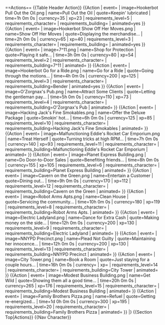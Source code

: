 ==Actions==
{{Table Header Action}}
{{Action
| event=
| image=Hookerbot Pull Out the Oil.png
| name=Pull Out the Oil
| quote=Keepin' lubricated
| time=1h 0m 0s
| currency=35
| xp=23
| requirements_level=5
| requirements_character=
| requirements_building=
| animated=yes
}}
{{Action
| event=
| image=Hookerbot Show Off Her Moves.png
| name=Show Off Her Moves
| quote=Displaying the merchandise...
| time=2h 0m 0s
| currency=65
| xp=40
| requirements_level=3
| requirements_character=
| requirements_building=
| animated=yes
}}
{{Action
| event=
| image=7^11.png
| name=Shop for Protection
| quote=Playing it safe...
| time=3h 0m 0s
| currency=80
| xp=54
| requirements_level=2
| requirements_character=
| requirements_building=7^11
| animated=
}}
{{Action
| event=
| image=Hookerbot Go for a Ride.png
| name=Go for a Ride
| quote=Going through the motions...
| time=4h 0m 0s
| currency=200
| xp=125
| requirements_level=3
| requirements_character=
| requirements_building=Bender
| animated=yes
}}
{{Action
| event=
| image=O'Zorgnax's Pub.png
| name=Attract Some Clients
| quote=Letting the gentleman pay...
| time=5h 0m 0s
| currency=110
| xp=73
| requirements_level=4
| requirements_character=
| requirements_building=O'Zorgnax's Pub
| animated=
}}
{{Action
| event=
| image=Hacking Jack's Fine Smokables.png
| name=Offer the Deluxe Package
| quote=Smokin' hot...
| time=6h 0m 0s
| currency=125
| xp=85
| requirements_level=10
| requirements_character=
| requirements_building=Hacking Jack's Fine Smokables
| animated=
}}
{{Action
| event=
| image=Malfunctioning Eddie's Rocket Car Emporium.png
| name=Treat Herself
| quote=Turning tricks at high RPM...
| time=7h 0m 0s
| currency=140
| xp=93
| requirements_level=11
| requirements_character=
| requirements_building=Malfunctioning Eddie's Rocket Car Emporium
| animated=
}}
{{Action
| event=
| image=Planet Express Building.png
| name=Do Door-to-Door Sales
| quote=Benefiting friends...
| time=8h 0m 0s
| currency=155
| xp=105
| requirements_level=6
| requirements_character=
| requirements_building=Planet Express Building
| animated=
}}
{{Action
| event=
| image=Cavern on the Green.png
| name=Entertain a Customer
| quote=Dining out...
| time=9h 0m 0s
| currency=170
| xp=112
| requirements_level=12
| requirements_character=
| requirements_building=Cavern on the Green
| animated=
}}
{{Action
| event=
| image=Robot Arms Apts.png
| name=Clean House
| quote=Servicing the community...
| time=10h 0m 0s
| currency=180
| xp=119
| requirements_level=8
| requirements_character=
| requirements_building=Robot Arms Apts.
| animated=
}}
{{Action
| event=
| image=Electric Ladyland.png
| name=Dance for Extra Cash
| quote=Making money on the side...
| time=12h 0m 0s
| currency=200
| xp=130
| requirements_level=9
| requirements_character=
| requirements_building=Electric Ladyland
| animated=
}}
{{Action
| event=
| image=NNYPD Precinct.png
| name=Plead Not Guilty
| quote=Maintaining her innocence...
| time=12h 0m 0s
| currency=200
| xp=130
| requirements_level=13
| requirements_character=
| requirements_building=NNYPD Precinct
| animated=
}}
{{Action
| event=
| image=City Tower.png
| name=Book a Room
| quote=Just staying for a couple hours...
| time=16h 0m 0s
| currency=
| xp=
| requirements_level=14
| requirements_character=
| requirements_building=City Tower
| animated=
}}
{{Action
| event=
| image=Modest Business Building.png
| name=Get Wild
| quote=Showing them all a good time...
| time=20h 0m 0s
| currency=265
| xp=176
| requirements_level=15
| requirements_character=
| requirements_building=Modest Business Building
| animated=
}}
{{Action
| event=
| image=Family Brothers Pizza.png
| name=Refuel
| quote=Getting re-energized...
| time=1d 0h 0m 0s
| currency=300
| xp=195
| requirements_level=20
| requirements_character=
| requirements_building=Family Brothers Pizza
| animated=
}}
|}
{{Section Top|Actions}}
{{Nav Character}}
